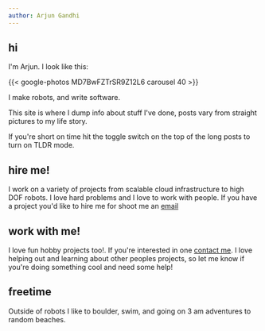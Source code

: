 ```yaml
---
author: Arjun Gandhi
---
```


## hi

I'm Arjun. I look like this:

{{< google-photos MD7BwFZTrSR9Z12L6 carousel 40 >}}

I make robots, and write software. 

This site is where I dump info about stuff I've done, posts vary from straight pictures to my life story.

If you're short on time hit the toggle switch on the top of the long posts to turn on TLDR mode.

## hire me! 

I work on a variety of projects from scalable cloud infrastructure to high DOF robots. I love hard problems and I love to work with people. If you have a project you'd like to hire me for shoot me an [email](/contact)

## work with me! 

I love fun hobby projects too!. If you're interested in one [contact me](/contact). I love helping out and learning about other peoples projects, so let me know if you're doing something cool and need some help! 

## freetime 

Outside of robots I like to boulder, swim, and going on 3 am adventures to random beaches. 
